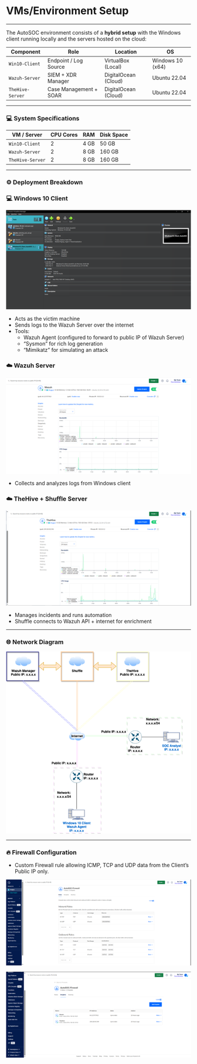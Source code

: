 # VMs/Environment Setup

---

The AutoSOC environment consists of a **hybrid setup** with the Windows client running locally and the servers hosted on the cloud:

| Component | Role | Location | OS  |
| --- | --- | --- | --- |
| `Win10-Client` | Endpoint / Log Source | VirtualBox (Local) | Windows 10 (x64) |
| `Wazuh-Server` | SIEM + XDR Manager | DigitalOcean (Cloud) | Ubuntu 22.04 |
| `TheHive-Server` | Case Management + SOAR | DigitalOcean (Cloud) | Ubuntu 22.04 |

---

### 💻 System Specifications

| VM / Server | CPU Cores | RAM | Disk Space |
| --- | --- | --- | --- |
| `Win10-Client` | 2 | 4 GB | 50 GB |
| `Wazuh-Server` | 2 | 8 GB | 160 GB |
| `TheHive-Server` | 2 | 8 GB | 160 GB |

---

### ⚙️ Deployment Breakdown

### 💻 **Windows 10 Client**

![image.png](VMs%20Environment%20Setup%201d17b769b25a8016a44cc28d6389400b/image.png)

- Acts as the victim machine
- Sends logs to the Wazuh Server over the internet
- Tools:
    - Wazuh Agent (configured to forward to public IP of Wazuh Server)
    - “Sysmon” for rich log generation
    - “Mimikatz” for simulating an attack
    

### ☁️ **Wazuh Server**

![image.png](VMs%20Environment%20Setup%201d17b769b25a8016a44cc28d6389400b/image%201.png)

- Collects and analyzes logs from Windows client

### ☁️ **TheHive + Shuffle Server**

![image.png](VMs%20Environment%20Setup%201d17b769b25a8016a44cc28d6389400b/image%202.png)

- Manages incidents and runs automation
- Shuffle connects to Wazuh API + internet for enrichment

---

### 🌐 Network Diagram

![Network Diagram.PNG](VMs%20Environment%20Setup%201d17b769b25a8016a44cc28d6389400b/Network_Diagram.png)

---

### 🔥 Firewall Configuration

- Custom Firewall rule allowing ICMP, TCP and UDP data from the Client’s Public IP only.

![image.png](VMs%20Environment%20Setup%201d17b769b25a8016a44cc28d6389400b/image%203.png)

![image.png](VMs%20Environment%20Setup%201d17b769b25a8016a44cc28d6389400b/image%204.png)